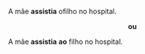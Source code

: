 A mãe **assistia** ofilho no hospital.

<p align='center' style='font-weight:bold'>ou</p>

A mãe **assistia** **ao** filho no hospital.

